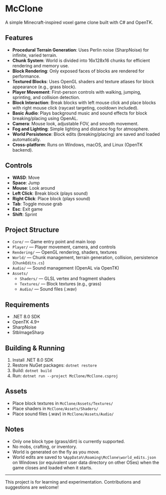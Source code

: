 # McClone

A simple Minecraft-inspired voxel game clone built with C# and OpenTK.

## Features

- **Procedural Terrain Generation**: Uses Perlin noise (SharpNoise) for infinite, varied terrain.
- **Chunk System**: World is divided into 16x128x16 chunks for efficient rendering and memory use.
- **Block Rendering**: Only exposed faces of blocks are rendered for performance.
- **Textured Blocks**: Uses OpenGL shaders and texture atlases for block appearance (e.g., grass block).
- **Player Movement**: First-person controls with walking, jumping, sprinting, and collision detection.
- **Block Interaction**: Break blocks with left mouse click and place blocks with right mouse click (raycast targeting, cooldown included).
- **Basic Audio**: Plays background music and sound effects for block breaking/placing using OpenAL.
- **Camera**: Mouse look, adjustable FOV, and smooth movement.
- **Fog and Lighting**: Simple lighting and distance fog for atmosphere.
- **World Persistence**: Block edits (breaking/placing) are saved and loaded automatically.
- **Cross-platform**: Runs on Windows, macOS, and Linux (OpenTK backend).

## Controls

- **WASD**: Move
- **Space**: Jump
- **Mouse**: Look around
- **Left Click**: Break block (plays sound)
- **Right Click**: Place block (plays sound)
- **Tab**: Toggle mouse grab
- **Esc**: Exit game
- **Shift**: Sprint

## Project Structure

- `Core/` — Game entry point and main loop
- `Player/` — Player movement, camera, and controls
- `Rendering/` — OpenGL rendering, shaders, textures
- `World/` — Chunk management, terrain generation, collision, persistence (`ChunkEdits.cs`)
- `Audio/` — Sound management (OpenAL via OpenTK)
- `Assets/`
    - `Shaders/` — GLSL vertex and fragment shaders
    - `Textures/` — Block textures (e.g., grass)
    - `Audio/` — Sound files (.wav)

## Requirements

- .NET 8.0 SDK
- OpenTK 4.9+
- SharpNoise
- StbImageSharp

## Building & Running

1. Install .NET 8.0 SDK
2. Restore NuGet packages: `dotnet restore`
3. Build: `dotnet build`
4. Run: `dotnet run --project McClone/McClone.csproj`

## Assets

- Place block textures in `McClone/Assets/Textures/`
- Place shaders in `McClone/Assets/Shaders/`
- Place sound files (.wav) in `McClone/Assets/Audio/`

## Notes

- Only one block type (grass/dirt) is currently supported.
- No mobs, crafting, or inventory.
- World is generated on the fly as you move.
- World edits are saved to `%AppData%\Roaming\McClone\world_edits.json` on Windows (or equivalent user data directory on other OSes) when the game closes and loaded when it starts.

---

This project is for learning and experimentation. Contributions and suggestions are welcome!
